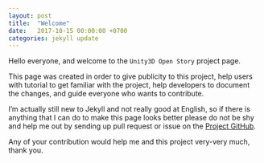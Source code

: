 ```yaml
---
layout: post
title:  "Welcome"
date:   2017-10-15 00:00:00 +0700
categories: jekyll update
---
```

Hello everyone, and welcome to the `Unity3D Open Story` project page.

This page was created in order to give publicity to this project, help users with tutorial to get familiar with the project, help developers to document the changes, and guide everyone who wants to contribute.

I’m actually still new to Jekyll and not really good at English, so if there is anything that I can do to make this page looks better please do not be shy and help me out by sending up pull request or issue on the [Project GitHub][docs-project-github].

Any of your contribution would help me and this project very-very much, thank you.

[docs-project-github]: https://github.com/as3mbus/Unity-Open-Story-Docs